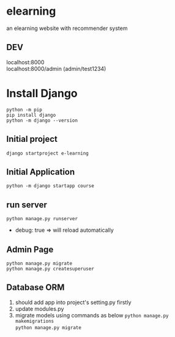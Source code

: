 # elearning
an elearning website with recommender system
## DEV
localhost:8000  
localhost:8000/admin (admin/test1234)

# Install Django
`python -m pip`  
`pip install django`  
`python -m django --version`
## Initial project
`django startproject e-learning`
## Initial Application
`python -m django startapp course`
## run server
`python manage.py runserver`  
 - debug: true => will reload automatically
## Admin Page
`python manage.py migrate`  
`python manage.py createsuperuser`
## Database ORM
1. should add app into project's setting.py firstly
2. update modules.py
3. migrate models using commands as below
`python manage.py makemigrations`  
`python manage.py migrate`  